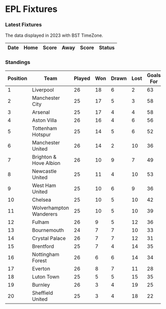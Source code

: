 # EPL Fixtures

### Latest Fixtures

The data displayed in 2023 with BST TimeZone.

<!-- START_TABLE -->
| Date | Home | Score | Away | Score | Status |
|-------------|--------|--------------|--------|--------------|--------|
<!-- END_TABLE -->

### Standings

<!-- START_STANDINGS -->
| Position | Team | Played | Won | Drawn | Lost | Goals For | Goals Against | Goal Difference | Points |
|----------|------|--------|-----|-------|------|-----------|---------------|-----------------|--------|
| 1 | Liverpool | 26 | 18 | 6 | 2 | 63 | 25 | 38 | 60 |
| 2 | Manchester City | 25 | 17 | 5 | 3 | 58 | 26 | 32 | 56 |
| 3 | Arsenal | 25 | 17 | 4 | 4 | 58 | 22 | 36 | 55 |
| 4 | Aston Villa | 26 | 16 | 4 | 6 | 56 | 35 | 21 | 52 |
| 5 | Tottenham Hotspur | 25 | 14 | 5 | 6 | 52 | 38 | 14 | 47 |
| 6 | Manchester United | 26 | 14 | 2 | 10 | 36 | 36 | 0 | 44 |
| 7 | Brighton & Hove Albion | 26 | 10 | 9 | 7 | 49 | 41 | 8 | 39 |
| 8 | Newcastle United | 25 | 11 | 4 | 10 | 53 | 41 | 12 | 37 |
| 9 | West Ham United | 25 | 10 | 6 | 9 | 36 | 44 | -8 | 36 |
| 10 | Chelsea | 25 | 10 | 5 | 10 | 42 | 41 | 1 | 35 |
| 11 | Wolverhampton Wanderers | 25 | 10 | 5 | 10 | 39 | 40 | -1 | 35 |
| 12 | Fulham | 26 | 9 | 5 | 12 | 36 | 42 | -6 | 32 |
| 13 | Bournemouth | 24 | 7 | 7 | 10 | 33 | 46 | -13 | 28 |
| 14 | Crystal Palace | 26 | 7 | 7 | 12 | 31 | 44 | -13 | 28 |
| 15 | Brentford | 25 | 7 | 4 | 14 | 35 | 44 | -9 | 25 |
| 16 | Nottingham Forest | 26 | 6 | 6 | 14 | 34 | 48 | -14 | 24 |
| 17 | Everton | 26 | 8 | 7 | 11 | 28 | 34 | -6 | 21 |
| 18 | Luton Town | 25 | 5 | 5 | 15 | 35 | 51 | -16 | 20 |
| 19 | Burnley | 26 | 3 | 4 | 19 | 25 | 58 | -33 | 13 |
| 20 | Sheffield United | 25 | 3 | 4 | 18 | 22 | 65 | -43 | 13 |
<!-- END_STANDINGS -->
